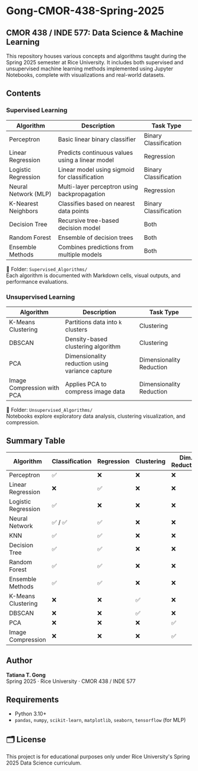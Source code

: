 # Gong-CMOR-438-Spring-2025  
## CMOR 438 / INDE 577: Data Science & Machine Learning  
This repository houses various concepts and algorithms taught during the Spring 2025 semester at Rice University. It includes both supervised and unsupervised machine learning methods implemented using Jupyter Notebooks, complete with visualizations and real-world datasets.

## Contents

### Supervised Learning

| Algorithm              | Description                                        | Task Type               |
|------------------------|----------------------------------------------------|--------------------------|
| Perceptron             | Basic linear binary classifier                     | Binary Classification    |
| Linear Regression      | Predicts continuous values using a linear model    | Regression               |
| Logistic Regression    | Linear model using sigmoid for classification      | Binary Classification    |
| Neural Network (MLP)   | Multi-layer perceptron using backpropagation       | Regression               |
| K-Nearest Neighbors    | Classifies based on nearest data points            | Binary Classification    |
| Decision Tree          | Recursive tree-based decision model                | Both                     |
| Random Forest          | Ensemble of decision trees                         | Both                     |
| Ensemble Methods       | Combines predictions from multiple models          | Both                     |

📁 Folder: `Supervised_Algorithms/`  
Each algorithm is documented with Markdown cells, visual outputs, and performance evaluations.

### Unsupervised Learning

| Algorithm                     | Description                                      | Task Type               |
|------------------------------|--------------------------------------------------|--------------------------|
| K-Means Clustering           | Partitions data into `k` clusters                | Clustering               |
| DBSCAN                       | Density-based clustering algorithm               | Clustering               |
| PCA                          | Dimensionality reduction using variance capture | Dimensionality Reduction |
| Image Compression with PCA   | Applies PCA to compress image data               | Dimensionality Reduction |

📁 Folder: `Unsupervised_Algorithms/`  
Notebooks explore exploratory data analysis, clustering visualization, and compression.

## Summary Table

| Algorithm           | Classification | Regression | Clustering | Dim. Reduction |
|--------------------|----------------|------------|------------|----------------|
| Perceptron         | ✅             | ❌         | ❌         | ❌             |
| Linear Regression  | ❌             | ✅         | ❌         | ❌             |
| Logistic Regression| ✅             | ❌         | ❌         | ❌             |
| Neural Network     | ✅ / ✅         | ✅         | ❌         | ❌             |
| KNN                | ✅             | ✅         | ❌         | ❌             |
| Decision Tree      | ✅             | ✅         | ❌         | ❌             |
| Random Forest      | ✅             | ✅         | ❌         | ❌             |
| Ensemble Methods   | ✅             | ✅         | ❌         | ❌             |
| K-Means Clustering | ❌             | ❌         | ✅         | ❌             |
| DBSCAN             | ❌             | ❌         | ✅         | ❌             |
| PCA                | ❌             | ❌         | ❌         | ✅             |
| Image Compression  | ❌             | ❌         | ❌         | ✅             |

## Author
**Tatiana T. Gong**  
Spring 2025 · Rice University · CMOR 438 / INDE 577

## Requirements
- Python 3.10+
- `pandas`, `numpy`, `scikit-learn`, `matplotlib`, `seaborn`, `tensorflow` (for MLP)

## 🗂️ License
This project is for educational purposes only under Rice University's Spring 2025 Data Science curriculum.
